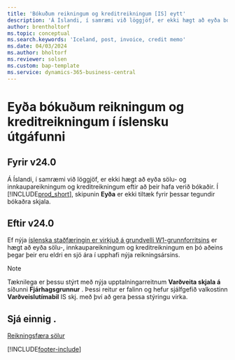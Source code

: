 ```yaml
---
title: 'Bókuðum reikningum og kreditreikningum [IS] eytt'
description: 'Á Íslandi, í samræmi við löggjöf, er ekki hægt að eyða bókuðum sölu- og innkaupareikningum og kreditreikningum.'
author: brentholtorf
ms.topic: conceptual
ms.search.keywords: 'Iceland, post, invoice, credit memo'
ms.date: 04/03/2024
ms.author: bholtorf
ms.reviewer: solsen
ms.custom: bap-template
ms.service: dynamics-365-business-central
---
```


# <a name="delete-posted-invoices-and-credit-memos-in-the-icelandic-version"></a>Eyða bókuðum reikningum og kreditreikningum í íslensku útgáfunni

## <a name="before-v240"></a>Fyrir v24.0

Á Íslandi, í samræmi við löggjöf, er ekki hægt að eyða sölu- og innkaupareikningum og kreditreikningum eftir að þeir hafa verið bókaðir. Í [!INCLUDE[prod_short](../../includes/prod_short.md)], skipunin **Eyða** er ekki tiltæk fyrir þessar tegundir bókaðra skjala. 

## <a name="after-v240"></a>Eftir v24.0

Ef nýja [íslenska staðfæringin er virkjuð á grundvelli W1-grunnforritsins](iceland-global-core-app.md) er hægt að eyða sölu-, innkaupareikningum og kreditreikningum en þó aðeins þegar þeir eru eldri en sjö ára í upphafi nýja reikningsársins. 

> [!NOTE]
> Tæknilega er þessu stýrt með nýja upptalningarreitnum **Varðveita skjala á** síðunni **Fjárhagsgrunnur** . Þessi reitur er falinn og hefur sjálfgefið valkostinn **Varðveislutímabil** IS skj. með því að gera þessa stýringu virka.

## <a name="see-also"></a>Sjá einnig .

[Reikningsfæra sölur](../../sales-how-invoice-sales.md)


[!INCLUDE[footer-include](../../includes/footer-banner.md)]
